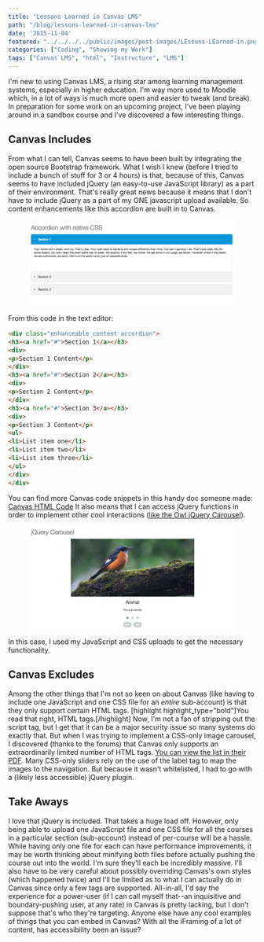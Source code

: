 ```yaml
---
title: "Lessons Learned in Canvas LMS"
path: "/blog/lessons-learned-in-canvas-lms"
date: '2015-11-04'
featured: "../../../../public/images/post-images/LEssons-LEarned-in.png"
categories: ["Coding", "Showing my Work"]
tags: ["Canvas LMS", "html", "Instructure", "LMS"]
---
```


I'm new to using Canvas LMS, a rising star among learning management systems, especially in higher education. I'm way more used to Moodle which, in a lot of ways is much more open and easier to tweak (and break). In preparation for some work on an upcoming project, I've been playing around in a sandbox course and I've discovered a few interesting things.

## Canvas Includes

From what I can tell, Canvas seems to have been built by integrating the open source Bootstrap framework. What I wish I knew (before I tried to include a bunch of stuff for 3 or 4 hours) is that, because of this, Canvas seems to have included jQuery (an easy-to-use JavaScript library) as a part of their environment. That's really great news because it means that I don't have to include jQuery as a part of my ONE javascript upload available. So content enhancements like this accordion are built in to Canvas.

<figure>
  <img src="../../../../public/images/post-images/Screen-Shot-2015-11-03-at-3.44.32-PM.png" alt="Canvas accordion component" />
</figure>

From this code in the text editor:

```html
<div class="enhanceable_content accordion">
<h3><a href="#">Section 1</a></h3>
<div>
<p>Section 1 Content</p>
</div>
<h3><a href="#">Section 2</a></h3>
<div>
<p>Section 2 Content</p>
</div>
<h3><a href="#">Section 3</a></h3>
<div>
<p>Section 3 Content</p>
<ul>
<li>List item one</li>
<li>List item two</li>
<li>List item three</li>
</ul>
</div>
</div>
```

You can find more Canvas code snippets in this handy doc someone made: [Canvas HTML Code](https://docs.google.com/document/d/1sd62Kt7eIK0At3O9V5GtaYiPr3WFtHs2AksUse1dDvE/pub) It also means that I can access jQuery functions in order to implement other cool interactions ([like the Owl jQuery Carousel](http://owlgraphic.com/owlcarousel/index.html)).

<figure>
  <img src="../../../../public/images/post-images/Screen-Shot-2015-11-03-at-3.37.49-PM.png" alt="Canvas accessible carousel component" />
</figure>

In this case, I used my JavaScript and CSS uploads to get the necessary functionality.

## Canvas Excludes

Among the other things that I'm not so keen on about Canvas (like having to include one JavaScript and one CSS file for an _entire_ sub-account) is that they only support certain HTML tags. [highlight highlight_type="bold"]You read that right, HTML tags.[/highlight] Now, I'm not a fan of stripping out the script tag, but I get that it can be a major security issue so many systems do exactly that. But when I was trying to implement a CSS-only image carousel, I discovered (thanks to the forums) that Canvas only supports an extraordinarily limited number of HTML tags. [You can view the list in their PDF](https://s3.amazonaws.com/tr-learncanvas/docs/Canvas_HTML_Whitelist.pdf). Many CSS-only sliders rely on the use of the label tag to map the images to the navigation. But because it wasn't whitelisted, I had to go with a (likely less accessible) jQuery plugin.

## Take Aways

I love that jQuery is included. That takes a huge load off. However, only being able to upload one JavaScript file and one CSS file for all the courses in a particular section (sub-account) instead of per-course will be a hassle. While having only one file for each can have performance improvements, it may be worth thinking about minifying both files before actually pushing the course out into the world. I'm sure they'll each be incredibly massive. I'll also have to be very careful about possibly overriding Canvas's own styles (which happened twice) and I'll be limited as to what I can actually do in Canvas since only a few tags are supported. All-in-all, I'd say the experience for a power-user (if I can call myself that--an inquisitive and boundary-pushing user, at any rate) in Canvas is pretty lacking, but I don't suppose that's who they're targeting. Anyone else have any cool examples of things that you can embed in Canvas? With all the iFraming of a lot of content, has accessibility been an issue?
